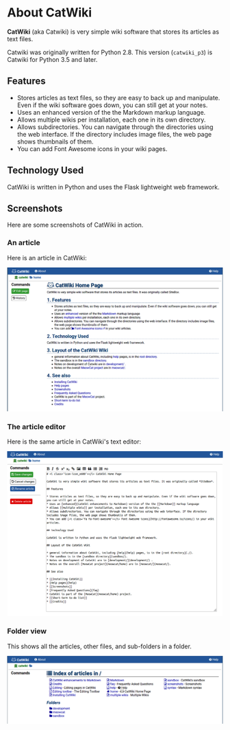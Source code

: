 # About CatWiki 

**CatWiki** (aka Catwiki) is very simple wiki software that stores its articles as text files.

Catwiki was originally written for Python 2.8. This version (`catwiki_p3`) is Catwiki for 
Python 3.5 and later.

## Features

* Stores articles as text files, so they are easy to back up and manipulate. Even if the wiki software goes down, you can still get at your notes.
* Uses an enhanced version of the the Markdown markup language.
* Allows multiple wikis per installation, each one in its own directory.
* Allows subdirectories. You can navigate through the directories using the web interface. If the directory includes image files, the web page shows thumbnails of them.
* You can add Font Awesome icons in your wiki pages.

## Technology Used

CatWiki is written in Python and uses the Flask lightweight web framework.

## Screenshots

Here are some screenshots of CatWiki in action.

### An article

Here is an article in CatWiki:

![](data/catwiki/article.png)

### The article editor

Here is the same article in CatWiki's text editor:

![](data/catwiki/article_editor.png)

### Folder view

This shows all the articles, other files, and sub-folders in a folder.

![](data/catwiki/folder_view.png)

